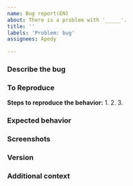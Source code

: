 ```yaml
---
name: Bug report(EN)
about: There is a problem with '_____'.
title: ''
labels: 'Problem: bug'
assignees: Apedy

---
```


### Describe the bug
<!-- A clear and concise description of what the bug is. -->


### To Reproduce
**Steps to reproduce the behavior:**
1. 
2. 
3. 

### Expected behavior
<!-- A clear and concise description of what you expected to happen. -->


### Screenshots
<!-- If you have screenshots, please add them. -->


### Version
<!-- Please describe the exact version in which the problem occurred. -->


### Additional context
<!-- Add any other context about the problem here. -->
